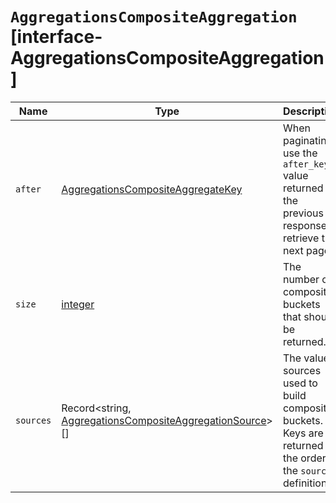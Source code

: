 # `AggregationsCompositeAggregation` [interface-AggregationsCompositeAggregation]

| Name | Type | Description |
| - | - | - |
| `after` | [AggregationsCompositeAggregateKey](./AggregationsCompositeAggregateKey.md) | When paginating, use the `after_key` value returned in the previous response to retrieve the next page. |
| `size` | [integer](./integer.md) | The number of composite buckets that should be returned. |
| `sources` | Record<string, [AggregationsCompositeAggregationSource](./AggregationsCompositeAggregationSource.md)>[] | The value sources used to build composite buckets. Keys are returned in the order of the `sources` definition. |

